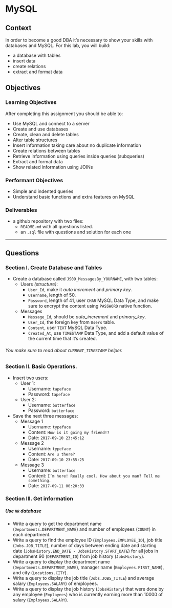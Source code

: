# MySQL

## Context

In order to become a good DBA it’s necessary to show your skills with databases and MySQL. For this lab, you will build:
  + a database with tables
  + insert data
  + create relations
  + extract and format data

## Objectives

### Learning Objectives

After completing this assignment you should be able to:

  + Use MySQL and connect to a server
  + Create and use databases
  + Create, clean and delete tables
  + Alter table structures
  + Insert information taking care about no duplicate information
  + Create relations between tables
  + Retrieve information using queries inside queries (subqueries)
  + Extract and format data
  + Show related information using JOINs

### Performant Objectives

  + Simple and indented queries
  + Understand basic functions and extra features on MySQL

### Deliverables

  + a github repository with two files:
    + `README.md` with all questions listed.
    + an `.sql` file with questions and solution for each one

---

## Questions

### Section I. Create Database and Tables

+ Create a database called `JS09_MessagesBy_YOURNAME`, with two tables:
  + Users *(structure)*:
    + `User_Id`, make it *auto increment* and *primary key*.
    + `Username`, length of 50.
    + `Password`, length of 41, user `CHAR` MySQL Data Type, and make sure to encrypt the content using `PASSWORD` native function.
  + Messages
    + `Message_Id`, should be *auto_increment* and *primary_key*.
    + `User_Id`, the foreign key from `Users` table.
    + `Content`, user `TEXT` MySQL Data Type.
    + `Created_At`, use `TIMESTAMP` Data Type, and add a default value of the current time that it’s created.

###### You make sure to read about `CURRENT_TIMESTAMP` helper.

### Section II. Basic Operations.

+ Insert two users:
  + User 1:
    + Username: `tapeface`
    + Password: `tapeface`
  + User 2:
    + Username: `butterface`
    + Password: `butterface`
+ Save the next three messages:
  + Message 1
    + Username: `typeface`
    + Content: `How is it going my friend!?`
    + Date: `2017-09-10 23:45:12`
  + Message 2
    + Username: `typeface`
    + Content: `Are u there?`
    + Date: `2017-09-10 23:55:25`
  + Message 3
    + Username: `butterface`
    + Content: `I’m here! Really cool. How about you man? Tell me something.`
    + Date: `2017-09-11 00:20:33`

### Section III. Get information

##### Use `HR` database

+ Write a query to get the department name (`Departments.DEPARTMENT_NAME`) and number of employees (`COUNT`) in each department.
+ Write a query to find the employee ID (`Employees.EMPLOYEE_ID`), job title (`Jobs.JOB_TITLE`), number of days between ending date and starting date (`JobsHistory.END_DATE - JobsHistory.START_DATE`) for all jobs in department 90 (`DEPARTMENT_ID`) from job history (`JobsHistory`).
+ Write a query to display the department name (`Departments.DEPARTMENT_NAME`), manager name (`Employees.FIRST_NAME`), and city (`Locations.CITY`).
+ Write a query to display the job title (`Jobs.JOBS_TITLE`) and average salary (`Employees.SALARY`) of employees.
+ Write a query to display the job history (`JobsHistory`) that were done by any employee (`Employees`) who is currently earning more than 10000 of salary (`Employees.SALARY`).
